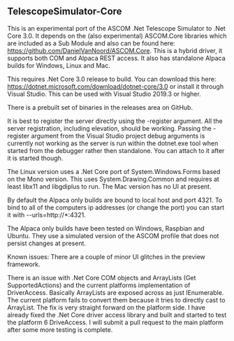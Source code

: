 ## TelescopeSimulator-Core

This is an experimental port of the ASCOM .Net Telescope Simulator to .Net Core 3.0. It depends on the (also experimental) ASCOM.Core libraries which are included as a Sub Module and also can be found here: https://github.com/DanielVanNoord/ASCOM.Core. This is a hybrid driver, it supports both COM and Alpaca REST access. It also has standalone Alpaca builds for Windows, Linux and Mac.

This requires .Net Core 3.0 release to build. You can download this here: https://dotnet.microsoft.com/download/dotnet-core/3.0 or install it through Visual Studio. This can be used with Visual Studio 2019.3 or higher.

There is a prebuilt set of binaries in the releases area on GitHub. 

It is best to register the server directly using the -register argument. All the server registration, including elevation, should be working. Passing the -register argument from the Visual Studio project debug arguments is currently not working as the server is run within the dotnet.exe tool when started from the debugger rather then standalone. You can attach to it after it is started though.

The Linux version uses a .Net Core port of System.Windows.Forms based on the Mono version. This uses System.Drawing.Common and requires at least libx11 and libgdiplus to run. The Mac version has no UI at present. 

By default the Alpaca only builds are bound to local host and port 4321. To bind to all of the computers ip addresses (or change the port) you can start it with --urls=http://*:4321.

The Alpaca only builds have been tested on Windows, Raspbian and Ubuntu. They use a simulated version of the ASCOM profile that does not persist changes at present.

Known issues:
There are a couple of minor UI glitches in the preview framework.

There is an issue with .Net Core COM objects and ArrayLists (Get SupportedActions) and the current platforms implementation of DriverAccess. Basically ArrayLists are exposed across as just IEnumerable. The current platform fails to convert them because it tries to directly cast to ArrayList. The fix is very straight forward on the platform side. I have already fixed the .Net Core driver access library and built and started to test the platform 6 DriveAccess. I will submit a pull request to the main platform after some more testing is complete.
